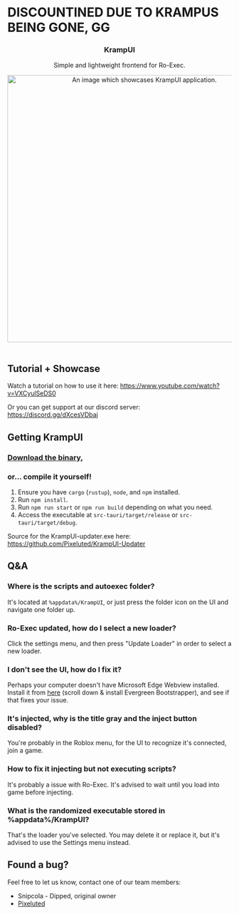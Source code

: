 # DISCOUNTINED DUE TO KRAMPUS BEING GONE, GG

<div align="center">
    <h3>KrampUI</h3>
    <p>Simple and lightweight frontend for Ro-Exec.</p>
    <img src="./assets/showcase.png" alt="An image which showcases KrampUI application." width="600"/>
</div>
<br />

## Tutorial + Showcase
Watch a tutorial on how to use it here: https://www.youtube.com/watch?v=VXCyulSeDS0

Or you can get support at our discord server: https://discord.gg/dXcesVDbaj

## Getting KrampUI

### [Download the binary](https://github.com/Pixeluted/KrampUI/releases/latest),

### or... compile it yourself!
1. Ensure you have `cargo` (`rustup`), `node`, and `npm` installed.
2. Run `npm install`.
3. Run `npm run start` or `npm run build` depending on what you need.
4. Access the executable at `src-tauri/target/release` or `src-tauri/target/debug`.

Source for the KrampUI-updater.exe here: https://github.com/Pixeluted/KrampUI-Updater

## Q&A
### Where is the scripts and autoexec folder?
It's located at ``%appdata%/KrampUI``, or just press the folder icon on the UI and navigate one folder up.

### Ro-Exec updated, how do I select a new loader?
Click the settings menu, and then press "Update Loader" in order to select a new loader.

### I don't see the UI, how do I fix it?
Perhaps your computer doesn't have Microsoft Edge Webview installed.</br>
Install it from <a href="https://developer.microsoft.com/en-us/microsoft-edge/webview2" target="_blank">here</a> (scroll down & install Evergreen Bootstrapper), and see if that fixes your issue.

### It's injected, why is the title gray and the inject button disabled?
You're probably in the Roblox menu, for the UI to recognize it's connected, join a game.

### How to fix it injecting but not executing scripts?
It's probably a issue with Ro-Exec. It's advised to wait until you load into game before injecting.

### What is the randomized executable stored in %appdata%/KrampUI?
That's the loader you've selected. You may delete it or replace it, but it's advised to use the Settings menu instead.

## Found a bug?
Feel free to let us know, contact one of our team members:
- Snipcola - Dipped, original owner
- [Pixeluted](https://discord.com/users/1057760003701882890)
